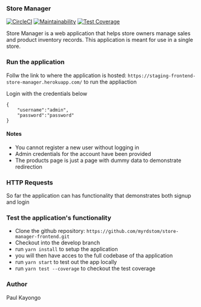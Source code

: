 ### Store Manager
[![CircleCI](https://circleci.com/gh/myrdstom/store-manager-frontend.svg?style=svg)](https://circleci.com/gh/myrdstom/store-manager-frontend)
[![Maintainability](https://api.codeclimate.com/v1/badges/6e8fd292ca005aa65e11/maintainability)](https://codeclimate.com/github/myrdstom/store-manager-frontend/maintainability)
[![Test Coverage](https://api.codeclimate.com/v1/badges/6e8fd292ca005aa65e11/test_coverage)](https://codeclimate.com/github/myrdstom/store-manager-frontend/test_coverage)

Store Manager is a web application that helps store owners manage sales and product inventory records. This application is meant for use in a single store.


### Run the application

Follw the link to where the application is hosted: `https://staging-frontend-store-manager.herokuapp.com/` to run the appliaction

Login with the credentials below

```
{
    "username":"admin",
    "password":"password"
}

```

#### Notes

* You cannot register a new user without logging in
* Admin credentials for the account have been provided
* The products page is just a page with dummy data to demonstrate redirection

### HTTP Requests

So far the application can has functionality that demonstrates both signup and login

### Test the application's functionality

- Clone the github repository: `https://github.com/myrdstom/store-manager-frontend.git`
- Checkout into the develop branch
- run `yarn install` to setup the application
- you will then have acces to the full codebase of tha application
- run `yarn start` to test out the app locally
- run `yarn test --coverage` to checkout the test coverage

### Author

Paul Kayongo
